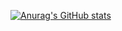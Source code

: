 [![Anurag's GitHub stats](https://github-readme-stats.vercel.app/api?username=Crimson-Ice)](https://github.com/anuraghazra/github-readme-stats)
